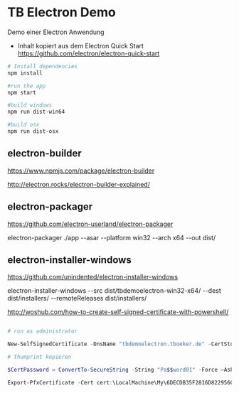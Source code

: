 # TB Electron Demo 

Demo einer Electron Anwendung

* Inhalt kopiert aus dem Electron Quick Start <https://github.com/electron/electron-quick-start>

```bash
# Install dependencies
npm install 

#run the app
npm start

#build windows
npm run dist-win64

#build osx
npm run dist-osx
```



## electron-builder

https://www.npmjs.com/package/electron-builder

http://electron.rocks/electron-builder-explained/


## electron-packager

https://github.com/electron-userland/electron-packager

electron-packager ./app --asar --platform win32 --arch x64 --out dist/

## electron-installer-windows

https://github.com/unindented/electron-installer-windows

electron-installer-windows --src dist/tbdemoelectron-win32-x64/ --dest dist/installers/ --remoteReleases dist/installers/ 

http://woshub.com/how-to-create-self-signed-certificate-with-powershell/

```powershell

# run as administrator

New-SelfSignedCertificate -DnsName "tbdemoelectron.tboeker.de" -CertStoreLocation "cert:\LocalMachine\My"

# thumprint kopieren

$CertPassword = ConvertTo-SecureString -String "Pa$$word01" -Force –AsPlainText

Export-PfxCertificate -Cert cert:\LocalMachine\My\6DECDB35F2816D8229560C8AF51DEED8191A432D  -FilePath tbdemoelectron.pfx -Password $CertPassword


```
